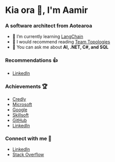 # Kia ora 👋, I'm Aamir

### A software architect from Aotearoa
- 🌱 I’m currently learning [LangChain](https://www.langchain.com/)
- :book: I would recommend reading [Team Topologies](https://teamtopologies.com/)
- 💬 You can ask me about **AI, .NET, C#, and SQL**

### Recommendations 👍
- [LinkedIn](https://www.linkedin.com/in/aamirmulla/details/recommendations/)

### Achievements 🏆 
- [Credly](https://www.credly.com/users/aamir-mulla/badges)
- [Microsoft](https://learn.microsoft.com/en-us/users/aamirmulla-7638/)
- [Google](https://www.cloudskillsboost.google/public_profiles/97aa8496-2fcb-4bea-bb0b-44ccef0eb1e8)
- [Skillsoft](https://skillsoft.digitalbadges.skillsoft.com/profile/aamirmulla901840/wallet)
- [GitHub](https://github.com/amul047?tab=achievements)
- [LinkedIn](https://www.linkedin.com/in/aamirmulla/details/certifications/)

### Connect with me 🔗
- [LinkedIn](https://linkedin.com/in/aamirmulla)
- [Stack Overflow](https://stackoverflow.com/users/3214683)
